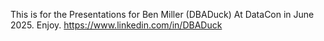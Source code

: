 This is for the Presentations for Ben Miller (DBADuck)
At DataCon in June 2025.
Enjoy.
https://www.linkedin.com/in/DBADuck
